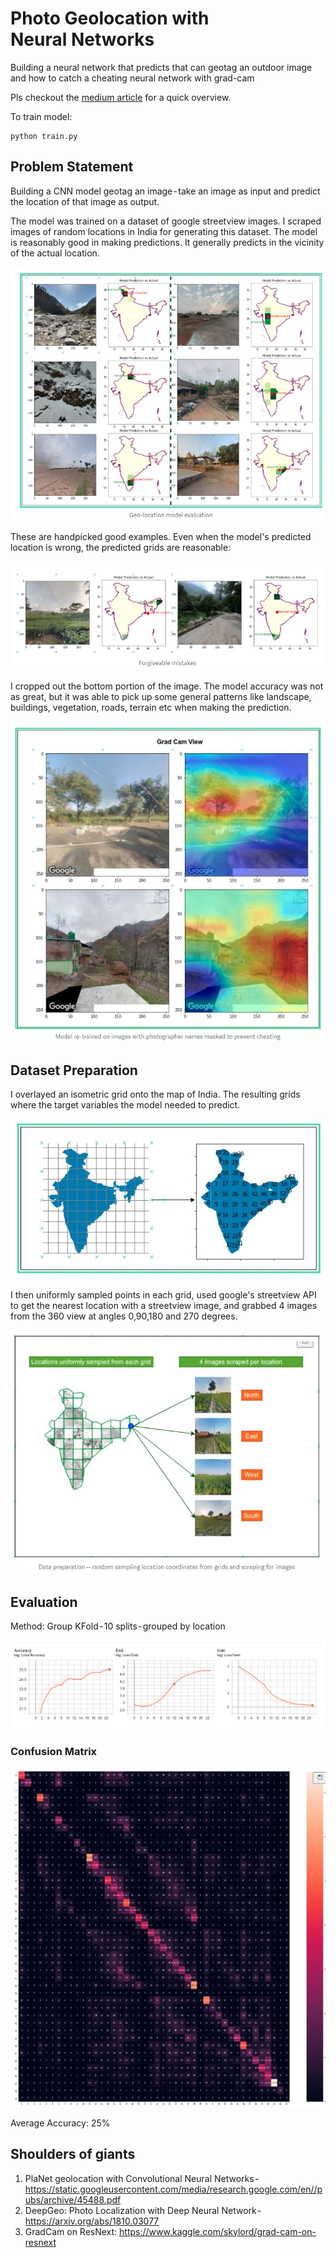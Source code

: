 # Photo Geolocation with Neural Networks
Building a neural network that predicts that can geotag an outdoor image and how to catch a cheating neural network with grad-cam



Pls checkout the [medium article](https://medium.com/@noufalsamsudin/portfolio-optimization-using-reinforcement-learning-1b5eba5db072) for a quick overview.


To train model:
```
python train.py
```


## Problem Statement

Building a CNN model geotag an image - take an image as input and predict the location of that image as output.

The model was trained on a dataset of google streetview images. I scraped images of random locations in India for generating this dataset. The model is reasonably good in making predictions. It generally predicts in the vicinity of the actual location.

![Pic of results](https://github.com/kvsnoufal/ImageGeoLocation/blob/main/docs/1.JPG)


These are handpicked good examples. Even when the model's predicted location is wrong, the predicted grids are reasonable:

![Pic of results2](https://github.com/kvsnoufal/ImageGeoLocation/blob/main/docs/2.JPG)


I cropped out the bottom portion of the image. The model accuracy was not as great, but it was able to pick up some general patterns like landscape, buildings, vegetation, roads, terrain etc when making the prediction.


![Pic of results2](https://github.com/kvsnoufal/ImageGeoLocation/blob/main/docs/3.JPG)

## Dataset Preparation

I overlayed an isometric grid onto the map of India. The resulting grids where the target variables the model needed to predict.

![Pic of results4](https://github.com/kvsnoufal/ImageGeoLocation/blob/main/docs/4.JPG)

I then uniformly sampled points in each grid, used google's streetview API to get the nearest location with a streetview image, and grabbed 4 images from the 360 view at angles 0,90,180 and 270 degrees.

![Pic of results5](https://github.com/kvsnoufal/ImageGeoLocation/blob/main/docs/5.JPG)


## Evaluation

Method: Group KFold - 10 splits - grouped by location

![Pic of results6](https://github.com/kvsnoufal/ImageGeoLocation/blob/main/docs/6.JPG)

### Confusion Matrix
![Pic of results7](https://github.com/kvsnoufal/ImageGeoLocation/blob/main/docs/7.JPG)

Average Accuracy: 25%


## Shoulders of giants
1. PlaNet geolocation with Convolutional Neural Networks - https://static.googleusercontent.com/media/research.google.com/en//pubs/archive/45488.pdf
2. DeepGeo: Photo Localization with Deep Neural Network - https://arxiv.org/abs/1810.03077
3. GradCam on ResNext: https://www.kaggle.com/skylord/grad-cam-on-resnext
